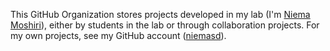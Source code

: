 This GitHub Organization stores projects developed in my lab (I'm [Niema Moshiri](https://niema.net)), either by students in the lab or through collaboration projects. For my own projects, see my GitHub account ([niemasd](https://github.com/niemasd)).
